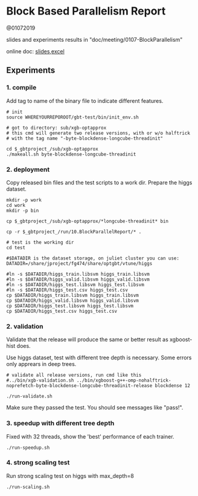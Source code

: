 Block Based Parallelism Report
=================================

@01072019

slides and experiments results in "doc/meeting/0107-BlockParallelism"

online doc: [slides](https://docs.google.com/presentation/d/1iI4aKmvN92L_Y5Tlm_7ElB_InYVWTf8ECB4Z9t8b8ms/edit?usp=sharing),[excel](https://docs.google.com/spreadsheets/d/1VTqkyGIVRo1wxgf-K7tbkKPywSulBRonfY0n72L_mm0/edit?usp=sharing)


## Experiments

### 1. compile

Add tag to name of the binary file to indicate different features.

```
# init
source WHEREYOURREPOROOT/gbt-test/bin/init_env.sh 

# got to directory: sub/xgb-optapprox
# this cmd will generate two release versions, with or w/o halftrick
# with the tag name "-byte-blockdense-longcube-threadinit"

cd $_gbtproject_/sub/xgb-optapprox
./makeall.sh byte-blockdense-longcube-threadinit

```

### 2. deployment

Copy released bin files and the test scripts to a work dir.
Prepare the higgs dataset.

```
mkdir -p work
cd work
mkdir -p bin

cp $_gbtproject_/sub/xgb-optapprox/*longcube-threadinit* bin

cp -r $_gbtproject_/run/10.BlockParallelReport/* .

# test is the working dir
cd test

#$DATADIR is the dataset storage, on juliet cluster you can use:
DATADIR=/share/jproject/fg474/share/optgbt/vtune/higgs

#ln -s $DATADIR/higgs_train.libsvm higgs_train.libsvm
#ln -s $DATADIR/higgs_valid.libsvm higgs_valid.libsvm
#ln -s $DATADIR/higgs_test.libsvm higgs_test.libsvm
#ln -s $DATADIR/higgs_test.csv higgs_test.csv
cp $DATADIR/higgs_train.libsvm higgs_train.libsvm
cp $DATADIR/higgs_valid.libsvm higgs_valid.libsvm
cp $DATADIR/higgs_test.libsvm higgs_test.libsvm
cp $DATADIR/higgs_test.csv higgs_test.csv

```

### 2. validation

Validate that the release will produce the same or better result as xgboost-hist does.

Use higgs dataset, test with different tree depth is necessary. Some errors only apprears in deep trees.

```
# validate all release versions, run cmd like this
#../bin/xgb-validation.sh ../bin/xgboost-g++-omp-nohalftrick-noprefetch-byte-blockdense-longcube-threadinit-release blockdense 12

./run-validate.sh

```

Make sure they passed the test. You should see messages like "pass!".

### 3. speedup with different tree depth

Fixed with 32 threads, show the 'best' performance of each trainer.

```
./run-speedup.sh

```

### 4. strong scaling test 

Run strong scaling test on higgs with max_depth=8

```
./run-scaling.sh

```








